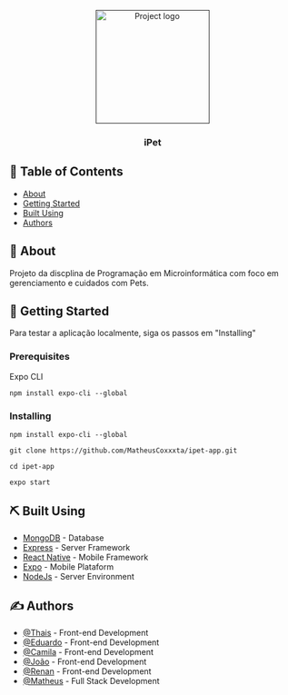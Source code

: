 <p align="center">
  <a href="" rel="noopener">
 <img width=200px height=200px src="https://raw.githubusercontent.com/MatheusCoxxxta/ipet-app/master/assets/logo.png" alt="Project logo"></a>
</p>

<h3 align="center">iPet</h3>


## 📝 Table of Contents

- [About](#about)
- [Getting Started](#getting_started)
- [Built Using](#built_using)
- [Authors](#authors)

## 🧐 About <a name = "about"></a>

Projeto da discplina de Programação em Microinformática com foco em gerenciamento e cuidados com Pets.

## 🏁 Getting Started <a name = "getting_started"></a>

Para testar a aplicação localmente, siga os passos em "Installing"

### Prerequisites

Expo CLI

```
npm install expo-cli --global
```

### Installing


```
npm install expo-cli --global
```

```
git clone https://github.com/MatheusCoxxxta/ipet-app.git
```

```
cd ipet-app
```

```
expo start
```

## ⛏️ Built Using <a name = "built_using"></a>

- [MongoDB](https://www.mongodb.com/) - Database
- [Express](https://expressjs.com/) - Server Framework
- [React Native](https://reactnative.dev) - Mobile Framework
- [Expo](https://expo.io) - Mobile Plataform
- [NodeJs](https://nodejs.org/en/) - Server Environment

## ✍️ Authors <a name = "authors"></a>

- [@Thais](https://github.com/thaisrabelo) - Front-end Development
- [@Eduardo](https://github.com/eduardogiudice) - Front-end Development
- [@Camila](https://github.com/camilaffpacheco) - Front-end Development
- [@João](https://github.com/Asfhen) - Front-end Development
- [@Renan](https://github.com/medrenan) - Front-end Development
- [@Matheus](https://github.com/MatheusCoxxxta) - Full Stack Development

